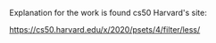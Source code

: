 Explanation for the work is found cs50 Harvard's site:

https://cs50.harvard.edu/x/2020/psets/4/filter/less/